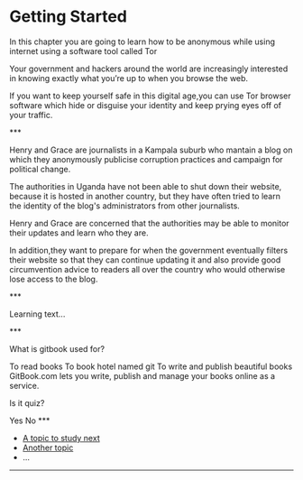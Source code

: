 # Getting Started
<p>In this chapter you are going to learn how to be anonymous while using internet using a software tool called Tor
<!--more--></p>
<p>Your government and hackers around the world are increasingly interested in knowing exactly what you’re up to when you browse the web.
<!--more--></p>
<p>If you want to keep yourself safe in this digital age,you can use Tor browser software which hide or disguise your identity and keep prying eyes off of your traffic.</p>

***<p>Henry and Grace are journalists in a Kampala suburb who mantain a blog on which they anonymously publicise corruption practices and campaign for political change. </p>
<!--more-->
<p>The authorities in Uganda have not been able to shut down their website, because it is hosted in another country, but they have often tried to learn the identity of the blog&#39;s administrators from other journalists.</p>
<!--more-->
<p>Henry and Grace are concerned that the authorities may be able to monitor their updates and learn who they are.</p>
<!--more-->
<p>In addition,they want to prepare for when the government eventually filters their website so that they can continue updating it and also provide good circumvention advice to readers all over the country who would otherwise lose access to the blog.</p>

***<p>Learning text...</p>

***<quiz name="Gitbook Quiz">
    <question multiple>
        <p>What is gitbook used for?</p>
        <answer correct>To read books</answer>
        <answer>To book hotel named git</answer>
        <answer correct>To write and publish beautiful books</answer>
        <explanation>GitBook.com lets you write, publish and manage your books online as a service.</explanation>
    </question>
    <question>
        <p>Is it quiz?</p>
        <answer correct>Yes</answer>
        <answer>No</answer>
    </question>
</quiz>
***<ul>
<li><a href="en/topics/_topic/_unit/index.md">A topic to study next</a></li>
<li><a href="en/topics/_topic/_unit/index.md">Another topic</a></li>
<li>...</li>
</ul>

***